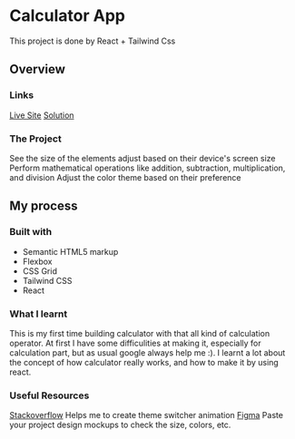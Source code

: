 # Calculator App

This project is done by React + Tailwind Css

## Overview

### Links
[Live Site](https://venerable-nasturtium-666254.netlify.app)
[Solution](https://github.com/Elio1995/calculator-app)

### The Project
See the size of the elements adjust based on their device's screen size
Perform mathematical operations like addition, subtraction, multiplication, and division
Adjust the color theme based on their preference

## My process

### Built with
- Semantic HTML5 markup
- Flexbox
- CSS Grid
- Tailwind CSS
- React

### What I learnt
This is my first time building calculator with that all kind of calculation operator. At first I have some difficulities at making it, especially for calculation part, but as usual google always help me :). I learnt a lot about the concept of how calculator really works, and how to make it by using react.

### Useful Resources
[Stackoverflow](https://stackoverflow.com/) Helps me to create theme switcher animation
[Figma](https://www.figma.com/) Paste your project design mockups to check the size, colors, etc.

